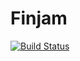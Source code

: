 Finjam
====

[![Build Status](https://travis-ci.org/FinJam/finjam.svg)](https://travis-ci.org/FinJam/finjam)
